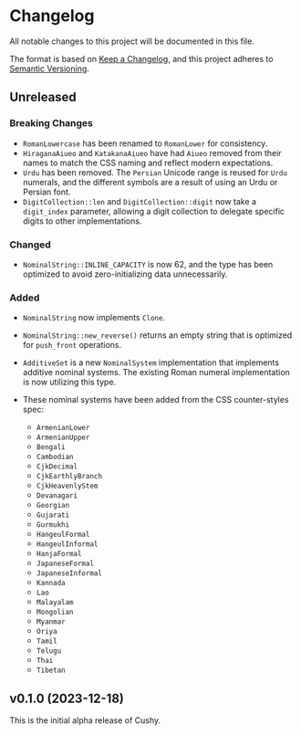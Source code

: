 # Changelog

All notable changes to this project will be documented in this file.

The format is based on [Keep a Changelog](https://keepachangelog.com/en/1.0.0/),
and this project adheres to [Semantic Versioning](https://semver.org/spec/v2.0.0.html).

<!-- markdownlint-disable no-duplicate-heading -->

## Unreleased

### Breaking Changes

- `RomanLowercase` has been renamed to `RomanLower` for consistency.
- `HiraganaAiueo` and `KatakanaAiueo` have had `Aiueo` removed from their names
  to match the CSS naming and reflect modern expectations.
- `Urdu` has been removed. The `Persian` Unicode range is reused for `Urdu`
  numerals, and the different symbols are a result of using an Urdu or Persian
  font.
- `DigitCollection::len` and `DigitCollection::digit` now take a `digit_index`
  parameter, allowing a digit collection to delegate specific digits to other
  implementations.

### Changed

- `NominalString::INLINE_CAPACITY` is now 62, and the type has been optimized to
  avoid zero-initializing data unnecessarily.

### Added

- `NominalString` now implements `Clone`.
- `NominalString::new_reverse()` returns an empty string that is optimized for
  `push_front` operations.
- `AdditiveSet` is a new `NominalSystem` implementation that implements additive
  nominal systems. The existing Roman numeral implementation is now utilizing
  this type.
- These nominal systems have been added from the CSS counter-styles spec:

  - `ArmenianLower`
  - `ArmenianUpper`
  - `Bengali`
  - `Cambodian`
  - `CjkDecimal`
  - `CjkEarthlyBranch`
  - `CjkHeavenlyStem`
  - `Devanagari`
  - `Georgian`
  - `Gujarati`
  - `Gurmukhi`
  - `HangeulFormal`
  - `HangeulInformal`
  - `HanjaFormal`
  - `JapaneseFormal`
  - `JapaneseInformal`
  - `Kannada`
  - `Lao`
  - `Malayalam`
  - `Mongolian`
  - `Myanmar`
  - `Oriya`
  - `Tamil`
  - `Telugu`
  - `Thai`
  - `Tibetan`

## v0.1.0 (2023-12-18)

This is the initial alpha release of Cushy.
